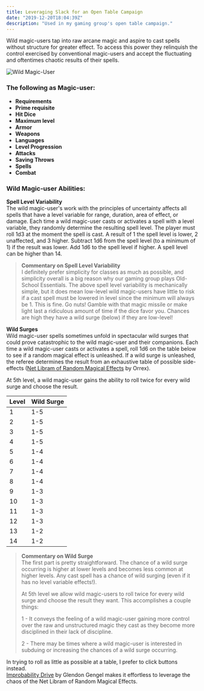```yaml
---
title: Leveraging Slack for an Open Table Campaign
date: "2019-12-20T18:04:39Z"
description: "Used in my gaming group's open table campaign."
---
```


Wild magic-users tap into raw arcane magic and aspire to cast spells without structure for greater effect. To access this power they relinquish the control exercised by conventional magic-users and accept the fluctuating and oftentimes chaotic results of their spells.

![Wild Magic-User](./wildMagicUser.gif)

### The following as Magic-user:

- **Requirements**
- **Prime requisite**
- **Hit Dice**
- **Maximum level**
- **Armor**
- **Weapons**
- **Languages**
- **Level Progression**
- **Attacks**
- **Saving Throws**
- **Spells**
- **Combat**

### Wild Magic-user Abilities:

**Spell Level Variability**  
The wild magic-user's work with the principles of uncertainty affects all spells that have a level variable for range, duration, area of effect, or damage. Each time a wild magic-user casts or activates a spell with a level variable, they randomly determine the resulting spell level. The player must roll 1d3 at the moment the spell is cast. A result of 1 the spell level is lower, 2 unaffected, and 3 higher. Subtract 1d6 from the spell level (to a minimum of 1) if the result was lower. Add 1d6 to the spell level if higher. A spell level can be higher than 14.

> **Commentary on Spell Level Variability**  
> I definitely prefer simplicity for classes as much as possible, and simplicity overall is a big reason why our gaming group plays Old-School Essentials. The above spell level variability is mechanically simple, but it does mean low-level wild magic-users have little to risk if a cast spell must be lowered in level since the minimum will always be 1. This is fine. Go nuts! Gamble with that magic missile or make light last a ridiculous amount of time if the dice favor you. Chances are high they have a wild surge (below) if they are low-level!

**Wild Surges**  
Wild magic-user spells sometimes unfold in spectacular wild surges that could prove catastrophic to the wild magic-user and their companions. Each time a wild magic-user casts or activates a spell, roll 1d6 on the table below to see if a random magical effect is unleashed. If a wild surge is unleashed, the referee determines the result from an exhaustive table of possible side-effects ([Net Libram of Random Magical Effects](https://centralia.aquest.com/downloads/NLRMEv2.pdf) by Orrex).

At 5th level, a wild magic-user gains the ability to roll twice for every wild surge and choose the result.

| Level | Wild Surge |
| ----- | ---------- |
| 1     | 1-5        |
| 2     | 1-5        |
| 3     | 1-5        |
| 4     | 1-5        |
| 5     | 1-4        |
| 6     | 1-4        |
| 7     | 1-4        |
| 8     | 1-4        |
| 9     | 1-3        |
| 10    | 1-3        |
| 11    | 1-3        |
| 12    | 1-3        |
| 13    | 1-2        |
| 14    | 1-2        |

> **Commentary on Wild Surge**  
> The first part is pretty straightforward. The chance of a wild surge occurring is higher at lower levels and becomes less common at higher levels. Any cast spell has a chance of wild surging (even if it has no level variable effects!).
>
> At 5th level we allow wild magic-users to roll twice for every wild surge and choose the result they want. This accomplishes a couple things:
>
> 1 - It conveys the feeling of a wild magic-user gaining more control over the raw and unstructured magic they cast as they become more disciplined in their lack of discipline.
>
> 2 - There may be times where a wild magic-user is interested in subduing or increasing the chances of a wild surge occurring.

In trying to roll as little as possible at a table, I prefer to click buttons instead.  
[Improbability Drive](https://haa-gg.github.io/Improbability-Drive/) by Glendon Gengel makes it effortless to leverage the chaos of the Net Libram of Random Magical Effects.
